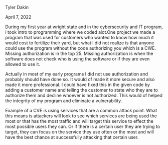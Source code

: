 Tyler Dakin

April 7, 2022

During my first year at wright state and in the cybersecurity and IT program, i took intro to programming 
where we coded alot.One project we made a program that was used for customers who wanted to know how much 
it would cost to fertilize their yard, but what i did not realize is that anyone could use the program without 
the code authorizing you which is a CWE. Missing authorization is in the top 25. Missing authorization is
when the software does not check who is using the software or if they are even allowed to use it.

Actually in most of my early programs I did not use authorization and probably should have done so.
It would of made it more secure and also made it more professional. I could have fixed this in 
the given code by adding a customer name and telling the customer to state who they are to authorize
them and decline whoever is not authorized. This would of helped the integrity of my program and 
eliminate a vulnerability.

Example of a CVE is using services that are a common attack point. What this means is 
attackers will look to see which services are being used the most or that has the most
traffic and will target this service to effect the most possible users they can. Or if
there is a certain user they are trying to target, they can focus on the service they use often
or the most and will have the best chance at successfully attacking that certain user.
